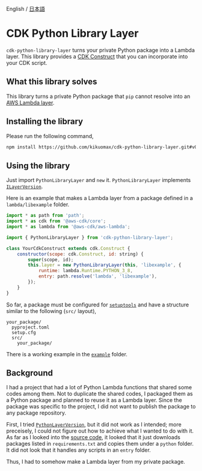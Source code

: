 English / [日本語](./README_ja.md)

# CDK Python Library Layer

`cdk-python-library-layer` turns your private Python package into a Lambda layer.
This library provides a [CDK Construct](https://docs.aws.amazon.com/cdk/api/latest/docs/@aws-cdk_core.Construct.html) that you can incorporate into your CDK script.

## What this library solves

This library turns a private Python package that `pip` cannot resolve into an [AWS Lambda layer](https://docs.aws.amazon.com/lambda/latest/dg/configuration-layers.html).

## Installing the library

Please run the following command,

```sh
npm install https://github.com/kikuomax/cdk-python-library-layer.git#v0.1.0
```

## Using the library

Just import `PythonLibraryLayer` and `new` it.
`PythonLibraryLayer` implements [`ILayerVersion`](https://docs.aws.amazon.com/cdk/api/latest/docs/@aws-cdk_aws-lambda.ILayerVersion.html).

Here is an example that makes a Lambda layer from a package defined in a `lambda/libexample` folder.

```js
import * as path from 'path';
import * as cdk from '@aws-cdk/core';
import * as lambda from '@aws-cdk/aws-lambda';

import { PythonLibraryLayer } from 'cdk-python-library-layer';

class YourCdkConstruct extends cdk.Construct {
    constructor(scope: cdk.Construct, id: string) {
        super(scope, id);
        this.layer = new PythonLibraryLayer(this, 'libexample', {
            runtime: lambda.Runtime.PYTHON_3_8,
            entry: path.resolve('lambda', 'libexample'),
        });
    }
}
```

So far, a package must be configured for [`setuptools`](https://setuptools.pypa.io/en/latest/index.html) and have a structure similar to the following (`src/` layout),

```
your_package/
  pyproject.toml
  setup.cfg
  src/
    your_package/
```

There is a working example in the [`example`](./example) folder.

## Background

I had a project that had a lot of Python Lambda functions that shared some codes among them.
Not to duplicate the shared codes, I packaged them as a Python package and planned to reuse it as a Lambda layer.
Since the package was specific to the project, I did not want to publish the package to any package repository.

First, I tried [`PythonLayerVersion`](https://docs.aws.amazon.com/cdk/api/latest/docs/@aws-cdk_aws-lambda-python.PythonLayerVersion.html), but it did not work as I intended; more preceisely, I could not figure out how to achieve what I wanted to do with it.
As far as I looked into the [source code](https://github.com/aws/aws-cdk/tree/v1.134.0/packages/%40aws-cdk/aws-lambda-python/lib), it looked that it just downloads packages listed in `requirements.txt` and copies them under a `python` folder.
It did not look that it handles any scripts in an `entry` folder.

Thus, I had to somehow make a Lambda layer from my private package.